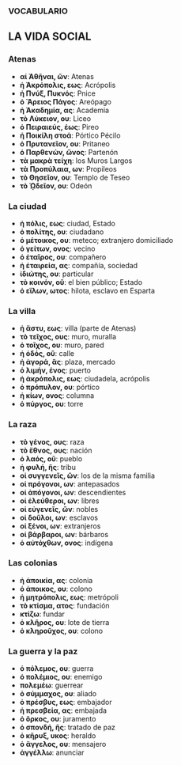 ### **VOCABULARIO**  
## **LA VIDA SOCIAL**  

### **Atenas**  
- **αἱ Ἀθῆναι, ῶν**: Atenas  
- **ἡ Ἀκρόπολις, εως**: Acrópolis  
- **ἡ Πνύξ, Πυκνός**: Pnice  
- **ὁ Ἄρειος Πάγος**: Areópago  
- **ἡ Ἀκαδημία, ας**: Academia  
- **τὸ Λύκειον, ου**: Liceo  
- **ὁ Πειραιεύς, έως**: Pireo  
- **ἡ Ποικίλη στοά**: Pórtico Pécilo  
- **ὁ Πρυτανεῖον, ου**: Pritaneo  
- **ὁ Παρθενών, ῶνος**: Partenón  
- **τὰ μακρὰ τείχη**: los Muros Largos  
- **τὰ Προπύλαια, ων**: Propileos  
- **τὸ Θησεῖον, ου**: Templo de Teseo  
- **τὸ ᾨδεῖον, ου**: Odeón  

### **La ciudad**  
- **ἡ πόλις, εως**: ciudad, Estado  
- **ὁ πολίτης, ου**: ciudadano  
- **ὁ μέτοικος, ου**: meteco; extranjero domiciliado  
- **ὁ γείτων, ονος**: vecino  
- **ὁ ἑταῖρος, ου**: compañero  
- **ἡ ἑταιρεία, ας**: compañía, sociedad  
- **ἰδιώτης, ου**: particular  
- **τὸ κοινόν, οῦ**: el bien público; Estado  
- **ὁ εἵλων, ωτος**: hilota, esclavo en Esparta  

### **La villa**  
- **ἡ ἄστυ, εως**: villa (parte de Atenas)  
- **τὸ τεῖχος, ους**: muro, muralla  
- **ὁ τοῖχος, ου**: muro, pared  
- **ἡ ὁδός, οῦ**: calle  
- **ἡ ἀγορά, ᾶς**: plaza, mercado  
- **ὁ λιμήν, ένος**: puerto  
- **ἡ ἀκρόπολις, εως**: ciudadela, acrópolis  
- **ὁ πρόπυλον, ου**: pórtico  
- **ἡ κίων, ονος**: columna  
- **ὁ πύργος, ου**: torre  

### **La raza**  
- **τὸ γένος, ους**: raza  
- **τὸ ἔθνος, ους**: nación  
- **ὁ λαός, οῦ**: pueblo  
- **ἡ φυλή, ῆς**: tribu  
- **οἱ συγγενεῖς, ῶν**: los de la misma familia  
- **οἱ πρόγονοι, ων**: antepasados  
- **οἱ ἀπόγονοι, ων**: descendientes  
- **οἱ ἐλεύθεροι, ων**: libres  
- **οἱ εὐγενεῖς, ῶν**: nobles  
- **οἱ δοῦλοι, ων**: esclavos  
- **οἱ ξένοι, ων**: extranjeros  
- **οἱ βάρβαροι, ων**: bárbaros  
- **ὁ αὐτόχθων, ονος**: indígena  

### **Las colonias**  
- **ἡ ἀποικία, ας**: colonia  
- **ὁ ἀποικος, ου**: colono  
- **ἡ μητρόπολις, εως**: metrópoli  
- **τὸ κτίσμα, ατος**: fundación  
- **κτίζω**: fundar  
- **ὁ κλῆρος, ου**: lote de tierra  
- **ὁ κληροῦχος, ου**: colono  

### **La guerra y la paz**  
- **ὁ πόλεμος, ου**: guerra  
- **ὁ πολέμιος, ου**: enemigo  
- **πολεμέω**: guerrear  
- **ὁ σύμμαχος, ου**: aliado  
- **ὁ πρέσβυς, εως**: embajador  
- **ἡ πρεσβεία, ας**: embajada  
- **ὁ ὅρκος, ου**: juramento  
- **ὁ σπονδή, ῆς**: tratado de paz  
- **ὁ κῆρυξ, υκος**: heraldo  
- **ὁ ἄγγελος, ου**: mensajero  
- **ἀγγέλλω**: anunciar  